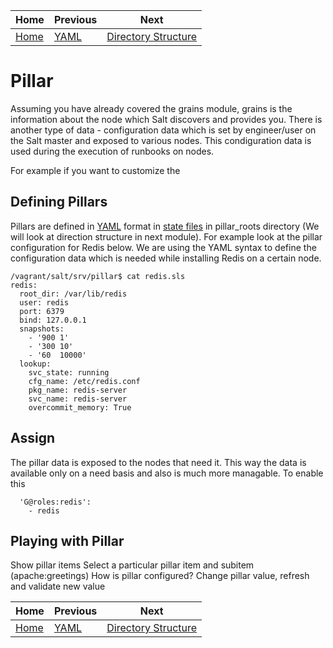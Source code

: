 
|Home          |Previous          | Next                                      |
|--------------|------------------|-------------------------------------------|
|[Home](../../)|[YAML](../yaml)   |[Directory Structure](../dir_structure)    |


# Pillar

Assuming you have already covered the grains module, grains is the information about the node which Salt discovers and provides you. There is another type of data - configuration data which is set by engineer/user on the Salt master and exposed to various nodes. This condiguration data is used during the execution of runbooks on nodes.

For example if you want to customize the 

## Defining Pillars

Pillars are defined in [YAML](../yaml) format in [state files](../sls) in pillar_roots directory (We will look at direction structure in next module). For example look at the pillar configuration for Redis below. We are using the YAML syntax to define the configuration data which is needed while installing Redis on a certain node.


```
/vagrant/salt/srv/pillar$ cat redis.sls 
redis:
  root_dir: /var/lib/redis
  user: redis
  port: 6379
  bind: 127.0.0.1
  snapshots:
    - '900 1'
    - '300 10'
    - '60  10000'
  lookup:
    svc_state: running
    cfg_name: /etc/redis.conf
    pkg_name: redis-server
    svc_name: redis-server
    overcommit_memory: True
```    

## Assign

The pillar data is exposed to the nodes that need it. This way the data is available only on a need basis and also is much more managable. To enable this 

```
  'G@roles:redis':
    - redis
```    

## Playing with Pillar

Show pillar items
Select a particular pillar item and subitem (apache:greetings)
How is pillar configured?
Change pillar value, refresh and validate new value




|Home          |Previous          | Next                                      |
|--------------|------------------|-------------------------------------------|
|[Home](../../)|[YAML](../yaml)   |[Directory Structure](../dir_structure)    |